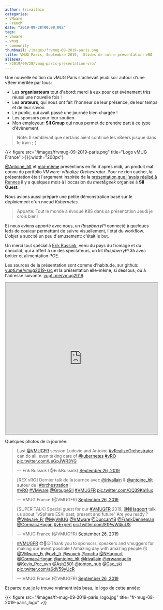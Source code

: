 ```yaml
---
author: lrivallain
categories:
- VMware
- French
date: "2019-09-28T00:00:00Z"
tags:
- vmware
- vmug
- community
thumbnail: /images/frvmug-09-2019-paris.png
title: VMUG Paris, Septembre 2019,  Slides de notre présentation vRO
aliases: 
- /2019/09/28/vmug-paris-presentation-vro/
---
```


Une nouvelle édition du vMUG Paris s'achevait jeudi soir autour d'une vBeer méritée par tous:

* Les **organisateurs** tout d'abord: merci à eux pour cet évènement très réussi une nouvelle fois !
* Les **orateurs**, qui nous ont fait l'honneur de leur présence, de leur temps et de leur savoir.
* Le public, qui avait passé une journée bien chargée !
* Les sponsors pour leur soutien.
* Mon employeur: **SII Group** qui nous permet de prendre part à ce type d'évènement.

> Note: Il semblerait que certains aient continué les vBeers jusque dans le train ;-)

{{< figure src="/images/frvmug-09-2019-paris.png" title="Logo vMUG France" >}}{:width="200px"}

[@Antoine_hlt](/about/#aharlaut) et [moi-même](/about/#lrivallain) présentions en fin d'après midi, un produit mal connu du portfolio VMware: *vRealize Orchestrator*. Pour ne rien cacher, la présentation était l'argement inspirée de la [présentation que j'avais réalisé à Rennes](/2019/03/08/vmug-france-meetandgeek-rennes-bilan/) il y a quelques mois à l'occasion du *meet&geek* organisé à **SII Ouest**.

Nous avions aussi préparé une petite démonstration basé sur le déploiement d'un noeud *Kubernetes*.

>Apparté: Tout le monde a évoqué K8S dans sa présentation Jeudi je crois bien!

Et nous avions apporté avec nous, un *RaspberryPi* connecté à quelques leds de couleur permettant de suivre visuellement, l'état du workflow. L'objet a succité un peu d'amusement: c'était le but.

Un merci tout spécial à [Erik Bussink](https://twitter.com/ErikBussink), venu du pays du fromage et du chocolat, qui a offert à un des spectateurs, un kit *RaspberryPi 3b* avec boitier et alimentation POE.

Les sources de la présentation sont comme d'habitude, sur github: [vupti.me/vmug2019-src](https://vupti.me/vmug2019-src) et la présentation elle-même, si dessous, ou à l'adresse suivante: [vupti.me/vmug2019](https://vupti.me/vmug2019).

<div>
  <iframe width="100%" height="500" src="https://vupti.me/vmug2019" style="border: 1px solid grey;"></iframe>
</div>

Quelques photos de la journée:

<blockquote class="twitter-tweet"><p lang="en" dir="ltr">Last <a href="https://twitter.com/VMUGFR?ref_src=twsrc%5Etfw">@VMUGFR</a> session Ludovic and Antoine <a href="https://twitter.com/hashtag/vRealizeOrchestrator?src=hash&amp;ref_src=twsrc%5Etfw">#vRealizeOrchestrator</a> can do all, even taking care of <a href="https://twitter.com/hashtag/kubernetes?src=hash&amp;ref_src=twsrc%5Etfw">#kubernetes</a> <a href="https://twitter.com/hashtag/vRO?src=hash&amp;ref_src=twsrc%5Etfw">#vRO</a> <a href="https://t.co/LeGpJWR3YG">pic.twitter.com/LeGpJWR3YG</a></p>&mdash; Erik Bussink (@ErikBussink) <a href="https://twitter.com/ErikBussink/status/1177218278101606401?ref_src=twsrc%5Etfw">September 26, 2019</a></blockquote> <script async src="https://platform.twitter.com/widgets.js" charset="utf-8"></script> 

<blockquote class="twitter-tweet"><p lang="fr" dir="ltr">[REX vRO] Dernier talk de la journée avec <a href="https://twitter.com/lrivallain?ref_src=twsrc%5Etfw">@lrivallain</a> &amp; <a href="https://twitter.com/antoine_hlt?ref_src=twsrc%5Etfw">@antoine_hlt</a> autour de l’<a href="https://twitter.com/hashtag/orchestration?src=hash&amp;ref_src=twsrc%5Etfw">#orchestration</a> !<br> <a href="https://twitter.com/hashtag/vRO?src=hash&amp;ref_src=twsrc%5Etfw">#vRO</a> <a href="https://twitter.com/hashtag/VMware?src=hash&amp;ref_src=twsrc%5Etfw">#VMware</a> <a href="https://twitter.com/GroupeSII?ref_src=twsrc%5Etfw">@GroupeSII</a> <a href="https://twitter.com/hashtag/VMUGFR?src=hash&amp;ref_src=twsrc%5Etfw">#VMUGFR</a> <a href="https://t.co/OQ39Ka11ux">pic.twitter.com/OQ39Ka11ux</a></p>&mdash; VMUG France (@VMUGFR) <a href="https://twitter.com/VMUGFR/status/1177225744046526464?ref_src=twsrc%5Etfw">September 26, 2019</a></blockquote> <script async src="https://platform.twitter.com/widgets.js" charset="utf-8"></script>

<blockquote class="twitter-tweet"><p lang="en" dir="ltr">[SUPER TALK] Special guest for our <a href="https://twitter.com/hashtag/VMUGFR?src=hash&amp;ref_src=twsrc%5Etfw">#VMUGFR</a> 2019, <a href="https://twitter.com/NHagoort?ref_src=twsrc%5Etfw">@NHagoort</a> talk us about “vSphere ESXi past, present and future” Are you ready ? <a href="https://twitter.com/VMware_Fr?ref_src=twsrc%5Etfw">@VMware_Fr</a> <a href="https://twitter.com/MyVMUG?ref_src=twsrc%5Etfw">@MyVMUG</a> <a href="https://twitter.com/VMware?ref_src=twsrc%5Etfw">@VMware</a> <a href="https://twitter.com/DuncanYB?ref_src=twsrc%5Etfw">@DuncanYB</a> <a href="https://twitter.com/FrankDenneman?ref_src=twsrc%5Etfw">@FrankDenneman</a> <a href="https://twitter.com/CormacJHogan?ref_src=twsrc%5Etfw">@CormacJHogan</a> <a href="https://twitter.com/hashtag/vExpert?src=hash&amp;ref_src=twsrc%5Etfw">#vExpert</a> <a href="https://t.co/8fPwW4iuUS">pic.twitter.com/8fPwW4iuUS</a></p>&mdash; VMUG France (@VMUGFR) <a href="https://twitter.com/VMUGFR/status/1177148685031002112?ref_src=twsrc%5Etfw">September 26, 2019</a></blockquote> <script async src="https://platform.twitter.com/widgets.js" charset="utf-8"></script> 

<blockquote class="twitter-tweet"><p lang="en" dir="ltr"><a href="https://twitter.com/hashtag/VMUGFR?src=hash&amp;ref_src=twsrc%5Etfw">#VMUGFR</a> 😎🤟😜Thank you to sponsors, speakers and vmuggers for making our event possible ! Amazing day with amazing people 😘<a href="https://twitter.com/VMware_Fr?ref_src=twsrc%5Etfw">@VMware_Fr</a> <a href="https://twitter.com/ovh_fr?ref_src=twsrc%5Etfw">@ovh_fr</a> <a href="https://twitter.com/woueb?ref_src=twsrc%5Etfw">@woueb</a> <a href="https://twitter.com/cqchu?ref_src=twsrc%5Etfw">@cqchu</a> <a href="https://twitter.com/NHagoort?ref_src=twsrc%5Etfw">@NHagoort</a> <a href="https://twitter.com/CormacJHogan?ref_src=twsrc%5Etfw">@CormacJHogan</a> <a href="https://twitter.com/antoine_hlt?ref_src=twsrc%5Etfw">@antoine_hlt</a> <a href="https://twitter.com/lrivallain?ref_src=twsrc%5Etfw">@lrivallain</a> <a href="https://twitter.com/erwanquelin?ref_src=twsrc%5Etfw">@erwanquelin</a> <a href="https://twitter.com/Kevin_Pcc_ovh?ref_src=twsrc%5Etfw">@Kevin_Pcc_ovh</a> <a href="https://twitter.com/Ash2501?ref_src=twsrc%5Etfw">@Ash2501</a> <a href="https://twitter.com/tonton_hub?ref_src=twsrc%5Etfw">@tonton_hub</a> <a href="https://twitter.com/Gso_ski?ref_src=twsrc%5Etfw">@Gso_ski</a> <a href="https://t.co/a6dV59yUcR">pic.twitter.com/a6dV59yUcR</a></p>&mdash; VMUG France (@VMUGFR) <a href="https://twitter.com/VMUGFR/status/1177250467535040512?ref_src=twsrc%5Etfw">September 26, 2019</a></blockquote> <script async src="https://platform.twitter.com/widgets.js" charset="utf-8"></script>

Et parce que je le trouve vraiment très beau, le logo de cette année:

{{< figure src="/images/fr-mug-09-2019-paris_logo.jpg" title="fr-mug-09-2019-paris_logo" >}}